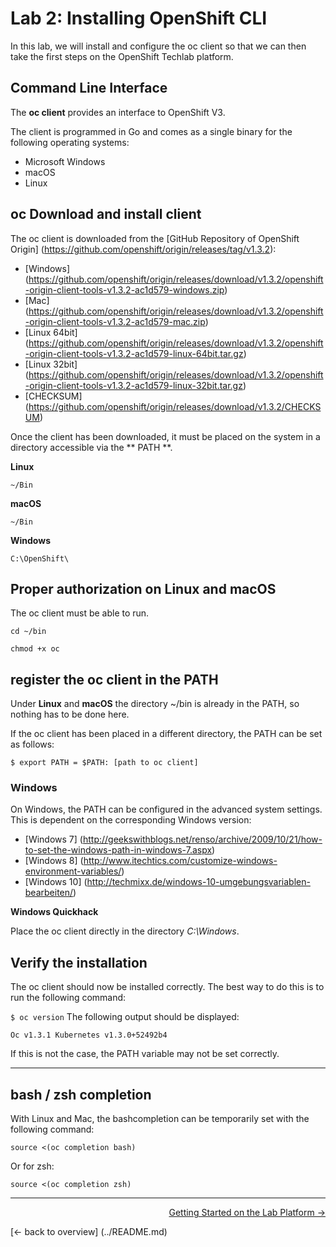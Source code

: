 # Lab 2: Installing OpenShift CLI

In this lab, we will install and configure the oc client so that we can then take the first steps on the OpenShift Techlab platform.

## Command Line Interface

The **oc client** provides an interface to OpenShift V3.

The client is programmed in Go and comes as a single binary for the following operating systems:

- Microsoft Windows
- macOS
- Linux


## oc Download and install client

The oc client is downloaded from the [GitHub Repository of OpenShift Origin] (https://github.com/openshift/origin/releases/tag/v1.3.2):

* [Windows] (https://github.com/openshift/origin/releases/download/v1.3.2/openshift-origin-client-tools-v1.3.2-ac1d579-windows.zip)
* [Mac] (https://github.com/openshift/origin/releases/download/v1.3.2/openshift-origin-client-tools-v1.3.2-ac1d579-mac.zip)
* [Linux 64bit] (https://github.com/openshift/origin/releases/download/v1.3.2/openshift-origin-client-tools-v1.3.2-ac1d579-linux-64bit.tar.gz)
* [Linux 32bit] (https://github.com/openshift/origin/releases/download/v1.3.2/openshift-origin-client-tools-v1.3.2-ac1d579-linux-32bit.tar.gz)
* [CHECKSUM] (https://github.com/openshift/origin/releases/download/v1.3.2/CHECKSUM)

Once the client has been downloaded, it must be placed on the system in a directory accessible via the ** PATH **.

**Linux**

``
~/Bin
``

**macOS**

``
~/Bin
``

**Windows**

``
C:\OpenShift\
``

## Proper authorization on Linux and macOS

The oc client must be able to run.

``
cd ~/bin
``

``
chmod +x oc
``

## register the oc client in the PATH

Under **Linux** and **macOS** the directory ~/bin is already in the PATH, so nothing has to be done here.

If the oc client has been placed in a different directory, the PATH can be set as follows:

``
$ export PATH = $PATH: [path to oc client]
``

### Windows

On Windows, the PATH can be configured in the advanced system settings. This is dependent on the corresponding Windows version:

- [Windows 7] (http://geekswithblogs.net/renso/archive/2009/10/21/how-to-set-the-windows-path-in-windows-7.aspx)
- [Windows 8] (http://www.itechtics.com/customize-windows-environment-variables/)
- [Windows 10] (http://techmixx.de/windows-10-umgebungsvariablen-bearbeiten/)

**Windows Quickhack**

Place the oc client directly in the directory *C:\Windows*.


## Verify the installation

The oc client should now be installed correctly. The best way to do this is to run the following command:

``
$ oc version
``
The following output should be displayed:

``
Oc v1.3.1
Kubernetes v1.3.0+52492b4
``

If this is not the case, the PATH variable may not be set correctly.

---

## bash / zsh completion

With Linux and Mac, the bashcompletion can be temporarily set with the following command:

``
source <(oc completion bash)
``

Or for zsh:

``
source <(oc completion zsh)
``

---



<p width = "100px" align = "right"> <a href="03_first_steps.md"> Getting Started on the Lab Platform → </a> </p>
[← back to overview] (../README.md)
